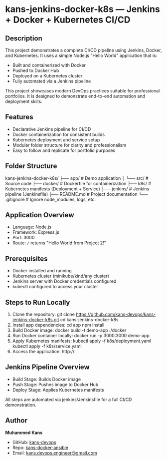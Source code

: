# kans-jenkins-docker-k8s — Jenkins + Docker + Kubernetes CI/CD

## Description
This project demonstrates a complete CI/CD pipeline using Jenkins, Docker, and Kubernetes. It uses a simple Node.js "Hello World" application that is:
- Built and containerized with Docker
- Pushed to Docker Hub
- Deployed on a Kubernetes cluster
- Fully automated via a Jenkins pipeline

This project showcases modern DevOps practices suitable for professional portfolios. It is designed to demonstrate end-to-end automation and deployment skills.

## Features
- Declarative Jenkins pipeline for CI/CD
- Docker containerization for consistent builds
- Kubernetes deployment and service setup
- Modular folder structure for clarity and professionalism
- Easy to follow and replicate for portfolio purposes

## Folder Structure
kans-jenkins-docker-k8s/
├── app/           # Demo application
│   └── src/       # Source code
├── docker/        # Dockerfile for containerization
├── k8s/           # Kubernetes manifests (Deployment + Service)
├── jenkins/       # Jenkins pipeline (Jenkinsfile)
├── README.md      # Project documentation
└── .gitignore     # Ignore node_modules, logs, etc.

## Application Overview
- Language: Node.js
- Framework: Express.js
- Port: 3000
- Route: `/` returns "Hello World from Project 2!"

## Prerequisites
- Docker installed and running
- Kubernetes cluster (minikube/kind/any cluster)
- Jenkins server with Docker credentials configured
- kubectl configured to access your cluster

## Steps to Run Locally
1. Clone the repository:
   git clone https://github.com/kans-devops/kans-jenkins-docker-k8s.git
   cd kans-jenkins-docker-k8s
2. Install app dependencies:
   cd app
   npm install
3. Build Docker image:
   docker build -t demo-app ./docker
4. Run Docker container locally:
   docker run -p 3000:3000 demo-app
5. Apply Kubernetes manifests:
   kubectl apply -f k8s/deployment.yaml
   kubectl apply -f k8s/service.yaml
6. Access the application:
   http://<node-ip>:<node-port>

## Jenkins Pipeline Overview
- Build Stage: Builds Docker image
- Push Stage: Pushes image to Docker Hub
- Deploy Stage: Applies Kubernetes manifests

All steps are automated via jenkins/Jenkinsfile for a full CI/CD demonstration.

##  Author
**Muhammed Kans**  
- GitHub: [kans-devops](https://github.com/kans-devops)  
- Repo: [kans-docker-ansible](https://github.com/kans-devops/kans-docker-ansible)  
- Email: kans.devops.engineer@gmail.com

